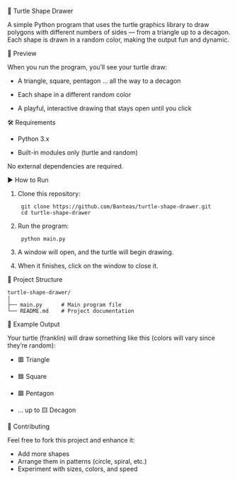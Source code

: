🐢 Turtle Shape Drawer

A simple Python program that uses the turtle graphics library to draw polygons with different numbers of sides — from a triangle up to a decagon. Each shape is drawn in a random color, making the output fun and dynamic.

📸 Preview

When you run the program, you’ll see your turtle draw:

- A triangle, square, pentagon … all the way to a decagon

- Each shape in a different random color

- A playful, interactive drawing that stays open until you click

🛠 Requirements

- Python 3.x

- Built-in modules only (turtle and random)

No external dependencies are required.

▶️ How to Run

1. Clone this repository:

        git clone https://github.com/Banteas/turtle-shape-drawer.git
        cd turtle-shape-drawer


2. Run the program:

        python main.py


3. A window will open, and the turtle will begin drawing.

4. When it finishes, click on the window to close it.

📂 Project Structure
    
    turtle-shape-drawer/
    │
    ├── main.py      # Main program file
    └── README.md    # Project documentation

🎨 Example Output

Your turtle (franklin) will draw something like this (colors will vary since they’re random):

- 🟥 Triangle

- 🟦 Square

- 🟩 Pentagon

- ... up to 🟨 Decagon

🤝 Contributing

Feel free to fork this project and enhance it:

- Add more shapes
- Arrange them in patterns (circle, spiral, etc.)
- Experiment with sizes, colors, and speed